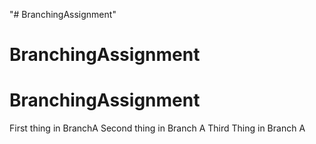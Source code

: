 "# BranchingAssignment" 
# BranchingAssignment
# BranchingAssignment


First thing in BranchA
Second thing in Branch A 
Third Thing in Branch A